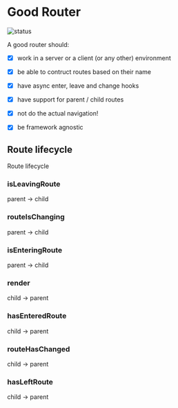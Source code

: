 # Good Router
![status](https://travis-ci.org/LuvDaSun/goodrouter.svg?branch=master)

A good router should:
 - [x] work in a server or a client (or any other) environment
 - [x] be able to contruct routes based on their name
 - [x] have async enter, leave and change hooks
 - [x] have support for parent / child routes
 - [x] not do the actual navigation!
 - [x] be framework agnostic


## Route lifecycle

Route lifecycle


### isLeavingRoute

parent → child


### routeIsChanging

parent → child


### isEnteringRoute

parent → child


### render

child → parent


### hasEnteredRoute

child → parent


### routeHasChanged

child → parent


### hasLeftRoute

child → parent




